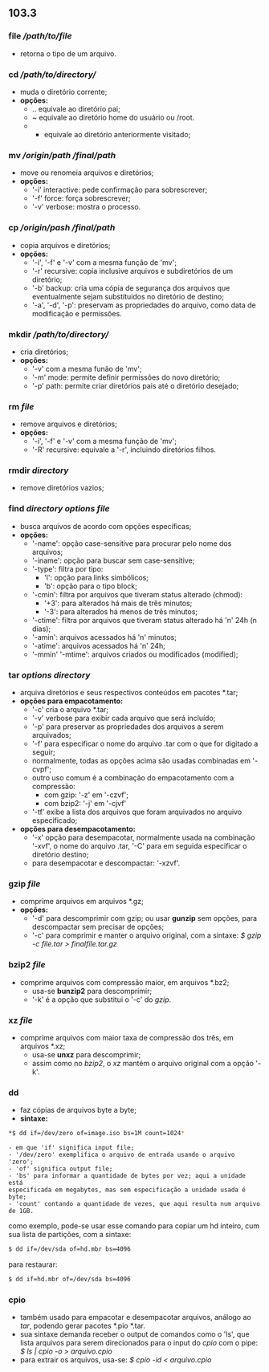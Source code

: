 ## 103.3

### file */path/to/file*
- retorna o tipo de um arquivo.

### cd */path/to/directory/*
- muda o diretório corrente;
- __opções:__
    - .. equivale ao diretório pai;
    - ~ equivale ao diretório home do usuário ou /root.
    - - equivale ao diretório anteriormente visitado;

### mv */origin/path /final/path*
- move ou renomeia arquivos e diretórios;
- __opções:__
    - '-i' interactive: pede confirmação para sobrescrever;
    - '-f' force: força sobrescrever;
    - '-v' verbose: mostra o processo.

### cp */origin/pash /final/path*
- copia arquivos e diretórios;
- __opções:__
    - '-i', '-f' e '-v' com a mesma função de 'mv';
    - '-r' recursive: copia inclusive arquivos e subdiretórios de um diretório;
    - '-b' backup: cria uma cópia de segurança dos arquivos que eventualmente
sejam substituídos no diretório de destino;
    - '-a', '-d', '-p': preservam as propriedades do arquivo, como data de
modificação e permissões.

### mkdir */path/to/directory/*
- cria diretórios;
- __opções:__
    - '-v' com a mesma funão de 'mv';
    - '-m' mode: permite definir permissões do novo diretório;
    - '-p' path: permite criar diretórios pais até o diretório desejado;

### rm *file*
- remove arquivos e diretórios;
- __opções:__
    - '-i', '-f' e '-v' com a mesma função de 'mv';
    - '-R' recursive: equivale a '-r', incluindo diretórios filhos.

### rmdir *directory*
- remove diretórios vazios;

### find *directory options file*
- busca arquivos de acordo com opções específicas;
- __opções:__
    - '-name': opção case-sensitive para procurar pelo nome dos arquivos;
    - '-iname': opção para buscar sem case-sensitive;
    - '-type': filtra por tipo:
        - 'l': opção para links simbólicos;
        - 'b': opção para o tipo block;
    - '-cmin': filtra por arquivos que tiveram status alterado \(chmod):
        - '+3': para alterados há mais de três minutos;
        - '-3': para alterados há menos de três minutos;
    - '-ctime': filtra por arquivos que tiveram status alterado há 'n' 24h \(n dias);
    - '-amin': arquivos acessados há 'n' minutos;
    - '-atime': arquivos acessados há 'n' 24h;
    - '-mmin' '-mtime': arquivos criados ou modificados (modified);

### tar *options directory*
- arquiva diretórios e seus respectivos conteúdos em pacotes \*.tar;
- __opções para empacotamento:__
    - '-c' cria o arquivo \*.tar;
    - '-v' verbose para exibir cada arquivo que será incluído;
    - '-p' para preservar as propriedades dos arquivos a serem arquivados;
    - '-f' para especificar o nome do arquivo .tar com o que for digitado a seguir;
    - normalmente, todas as opções acima são usadas combinadas em '-cvpf';
    - outro uso comum é a combinação do empacotamento com a compressão:
        - com gzip: '-z' em '-czvf';
        - com bzip2: '-j' em '-cjvf'
    - '-tf' exibe a lista dos arquivos que foram arquivados no arquivo especificado;
- __opções para desempacotamento:__
    - '-x' opção para desempacotar, normalmente usada na combinação '-xvf',
    o nome do arquivo .tar, '-C' para em seguida especificar o diretório destino;
    - para desempacotar e descompactar: '-xzvf'.

### gzip *file*
- comprime arquivos em arquivos \*.gz;
- __opções:__
    - '-d' para descomprimir com gzip;
    ou usar __gunzip__ sem opções, para descompactar sem precisar de opções;
    - '-c' para comprimir e manter o arquivo original, com a sintaxe:
    *$ gzip -c file.tar > finalfile.tar.gz*

### bzip2 *file*
- comprime arquivos com compressão maior, em arquivos \*.bz2;
    - usa-se __bunzip2__ para descomprimir;
    - '-k' é a opção que substitui o '-c' do *gzip*.

### xz *file*
- comprime arquivos com maior taxa de compressão dos três, em arquivos \*.xz;
    - usa-se __unxz__ para descomprimir;
    - assim como no *bzip2*, o *xz* mantém o arquivo original com a opção '-k'.

### dd
- faz cópias de arquivos byte a byte;
- __sintaxe:__

```bash
*$ dd if=/dev/zero of=image.iso bs=1M count=1024*
```
	- em que 'if' significa input file;
    - '/dev/zero' exemplifica o arquivo de entrada usando o arquivo 'zero';
    - 'of' significa output file;
    - 'bs' para informar a quantidade de bytes por vez; aqui a unidade está
    especificada em megabytes, mas sem especificação a unidade usada é byte;
    - 'count' contando a quantidade de vezes, que aqui resulta num arquivo de 1GB.

como exemplo, pode-se usar esse comando para copiar um hd inteiro, cum sua lista de partições, com a sintaxe:
```bash
$ dd if=/dev/sda of=hd.mbr bs=4096
```
para restaurar:
```bash
$ dd if=hd.mbr of=/dev/sda bs=4096
```

### cpio
- também usado para empacotar e desempacotar arquivos, análogo ao *tar*, podendo
gerar pacotes \*.pio \*.tar.
- sua sintaxe demanda receber o output de comandos como o 'ls', que lista arquivos
para serem direcionados para o input do *cpio* com o pipe:
    *$ ls | cpio -o > arquivo.cpio*
- para extrair os arquivos, usa-se:
    *$ cpio -id < arquivo.cpio*

